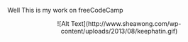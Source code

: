 Well This is my work on freeCodeCamp 
<div align="center">
![Alt Text](http://www.sheawong.com/wp-content/uploads/2013/08/keephatin.gif)
</p>